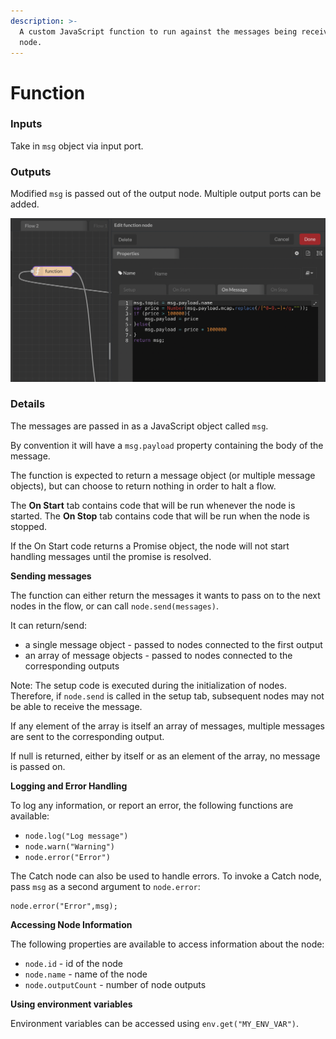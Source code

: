 ```yaml
---
description: >-
  A custom JavaScript function to run against the messages being received by the
  node.
---
```


# Function



### Inputs

Take in `msg` object via input port.

### Outputs

Modified `msg` is passed out of the output node. Multiple output ports can be added.

![](<../../../.gitbook/assets/image (28).png>)

### Details

The messages are passed in as a JavaScript object called `msg`.

By convention it will have a `msg.payload` property containing the body of the message.

The function is expected to return a message object (or multiple message objects), but can choose to return nothing in order to halt a flow.

The **On Start** tab contains code that will be run whenever the node is started. The **On Stop** tab contains code that will be run when the node is stopped.

If the On Start code returns a Promise object, the node will not start handling messages until the promise is resolved.

**Sending messages**

The function can either return the messages it wants to pass on to the next nodes in the flow, or can call `node.send(messages)`.

It can return/send:

* a single message object - passed to nodes connected to the first output
* an array of message objects - passed to nodes connected to the corresponding outputs

Note: The setup code is executed during the initialization of nodes. Therefore, if `node.send` is called in the setup tab, subsequent nodes may not be able to receive the message.

If any element of the array is itself an array of messages, multiple messages are sent to the corresponding output.

If null is returned, either by itself or as an element of the array, no message is passed on.

**Logging and Error Handling**

To log any information, or report an error, the following functions are available:

* `node.log("Log message")`
* `node.warn("Warning")`
* `node.error("Error")`

The Catch node can also be used to handle errors. To invoke a Catch node, pass `msg` as a second argument to `node.error`:

```
node.error("Error",msg);
```

**Accessing Node Information**

The following properties are available to access information about the node:

* `node.id` - id of the node
* `node.name` - name of the node
* `node.outputCount` - number of node outputs

**Using environment variables**

Environment variables can be accessed using `env.get("MY_ENV_VAR")`.
